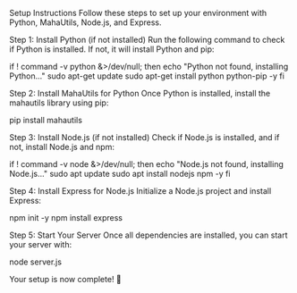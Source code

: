 Setup Instructions
Follow these steps to set up your environment with Python, MahaUtils, Node.js, and Express.

Step 1: Install Python (if not installed)
Run the following command to check if Python is installed. If not, it will install Python and pip:

if ! command -v python &>/dev/null; then
    echo "Python not found, installing Python..."
    sudo apt-get update
    sudo apt-get install python python-pip -y
fi

Step 2: Install MahaUtils for Python
Once Python is installed, install the mahautils library using pip:

pip install mahautils

Step 3: Install Node.js (if not installed)
Check if Node.js is installed, and if not, install Node.js and npm:


if ! command -v node &>/dev/null; then
    echo "Node.js not found, installing Node.js..."
    sudo apt update
    sudo apt install nodejs npm -y
fi

Step 4: Install Express for Node.js
Initialize a Node.js project and install Express:

npm init -y
npm install express

Step 5: Start Your Server
Once all dependencies are installed, you can start your server with:

node server.js

Your setup is now complete! 🚀
